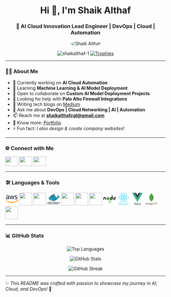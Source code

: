 <h1 align="center">Hi 👋, I'm Shaik Althaf</h1>
<h3 align="center">🚀 AI Cloud Innovation Lead Engineer | DevOps | Cloud | Automation</h3>

<p align="center">
  <img src="https://avatars.githubusercontent.com/u/96833110?v=4" alt="Shaik Althaf" width="150" style="border-radius: 50%;"/>
</p>

<p align="center">
  <img src="https://komarev.com/ghpvc/?username=shaikalthaf-1&label=Profile%20views&color=0e75b6&style=flat" alt="shaikalthaf-1" />
  <a href="https://github.com/ryo-ma/github-profile-trophy">
    <img src="https://github-profile-trophy.vercel.app/?username=shaikalthaf-1&theme=gruvbox&margin-w=10&margin-h=10" alt="Trophies" />
  </a>
</p>

---

### 👨‍💻 About Me
- 🔭 Currently working on **AI Cloud Automation**  
- 🌱 Learning **Machine Learning & AI Model Deployment**  
- 👯 Open to collaborate on **Custom AI Model Deployment Projects**  
- 🤝 Looking for help with **Palo Alto Firewall Integrations**  
- 📝 Writing tech blogs on [Medium](https://medium.com/@shaik-althaf)  
- 💬 Ask me about **DevOps | Cloud Networking | AI | Automation**  
- 📫 Reach me at **shaikalthafcgl@gmail.com**  
- 📄 Know more: [Portfolio](https://althafs.wixsite.com/althaf)  
- ⚡ Fun fact: *I also design & create company websites!*  

---

### 🌐 Connect with Me
<p align="left">
  <a href="https://dev.to/shaikalthaf" target="blank"><img src="https://raw.githubusercontent.com/rahuldkjain/github-profile-readme-generator/master/src/images/icons/Social/devto.svg" height="30" width="40" /></a>
  <a href="https://linkedin.com/in/shaik-althaf" target="blank"><img src="https://raw.githubusercontent.com/rahuldkjain/github-profile-readme-generator/master/src/images/icons/Social/linked-in-alt.svg" height="30" width="40" /></a>
  <a href="https://medium.com/@shaik-althaf" target="blank"><img src="https://raw.githubusercontent.com/rahuldkjain/github-profile-readme-generator/master/src/images/icons/Social/medium.svg" height="30" width="40" /></a>
</p>

---

### 🛠️ Languages & Tools
<p align="left">
  <a href="https://aws.amazon.com"><img src="https://raw.githubusercontent.com/devicons/devicon/master/icons/amazonwebservices/amazonwebservices-original-wordmark.svg" width="40" height="40"/></a>
  <a href="https://azure.microsoft.com"><img src="https://www.vectorlogo.zone/logos/microsoft_azure/microsoft_azure-icon.svg" width="40" height="40"/></a>
  <a href="https://cloud.google.com"><img src="https://www.vectorlogo.zone/logos/google_cloud/google_cloud-icon.svg" width="40" height="40"/></a>
  <a href="https://www.docker.com/"><img src="https://raw.githubusercontent.com/devicons/devicon/master/icons/docker/docker-original-wordmark.svg" width="40" height="40"/></a>
  <a href="https://kubernetes.io"><img src="https://www.vectorlogo.zone/logos/kubernetes/kubernetes-icon.svg" width="40" height="40"/></a>
  <a href="https://git-scm.com/"><img src="https://www.vectorlogo.zone/logos/git-scm/git-scm-icon.svg" width="40" height="40"/></a>
  <a href="https://www.jenkins.io"><img src="https://www.vectorlogo.zone/logos/jenkins/jenkins-icon.svg" width="40" height="40"/></a>
  <a href="https://nodejs.org"><img src="https://raw.githubusercontent.com/devicons/devicon/master/icons/nodejs/nodejs-original-wordmark.svg" width="40" height="40"/></a>
  <a href="https://reactjs.org"><img src="https://raw.githubusercontent.com/devicons/devicon/master/icons/react/react-original-wordmark.svg" width="40" height="40"/></a>
  <a href="https://vuejs.org/"><img src="https://raw.githubusercontent.com/devicons/devicon/master/icons/vuejs/vuejs-original-wordmark.svg" width="40" height="40"/></a>
  <a href="https://www.mongodb.com/"><img src="https://raw.githubusercontent.com/devicons/devicon/master/icons/mongodb/mongodb-original-wordmark.svg" width="40" height="40"/></a>
  <a href="https://www.selenium.dev"><img src="https://raw.githubusercontent.com/detain/svg-logos/master/svg/selenium-logo.svg" width="40" height="40"/></a>
</p>

---

### 📊 GitHub Stats
<p align="center">
  <img src="https://github-readme-stats.vercel.app/api/top-langs?username=shaikalthaf-1&show_icons=true&locale=en&layout=compact&theme=radical" alt="Top Languages" />
</p>
<p align="center">
  <img src="https://github-readme-stats.vercel.app/api?username=shaikalthaf-1&show_icons=true&locale=en&theme=radical" alt="GitHub Stats" />
</p>
<p align="center">
  <img src="https://github-readme-streak-stats.herokuapp.com/?user=shaikalthaf-1&theme=radical" alt="GitHub Streak" />
</p>

---
✨ *This README was crafted with passion to showcase my journey in AI, Cloud, and DevOps!* 🚀
